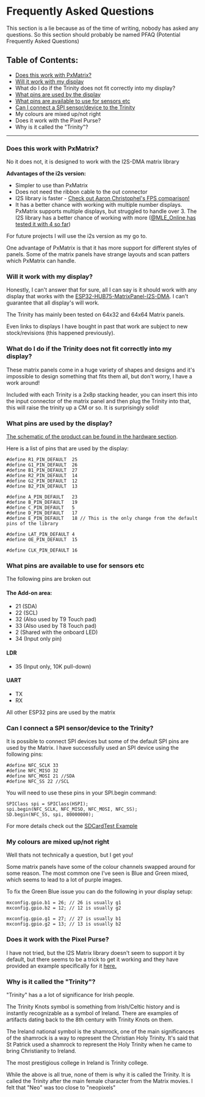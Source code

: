 # Frequently Asked Questions

This section is a lie because as of the time of writing, nobody has asked any questions. So this section should probably be named PFAQ (Potential Frequently Asked Questions)

## Table of Contents:

- [Does this work with PxMatrix?](/FAQ.md#does-this-work-with-pxmatrix)
- [Will it work with my display](/FAQ.md#will-it-work-with-my-display)
- What do I do if the Trinity does not fit correctly into my display?
- [What pins are used by the display](/FAQ.md#what-pins-are-used-by-the-display)
- [What pins are available to use for sensors etc](/FAQ.md#what-pins-are-available-to-use-for-sensors-etc)
- [Can I connect a SPI sensor/device to the Trinity](/FAQ.md#device-to-the-trinity)
- My colours are mixed up/not right
- Does it work with the Pixel Purse?
- Why is it called the "Trinity"?

---

### Does this work with PxMatrix?

No it does not, it is designed to work with the I2S-DMA matrix library

**Advantages of the i2s version:**

- Simpler to use than PxMatrix
- Does not need the ribbon cable to the out connector
- I2S library is faster - [Check out Aaron Christophel's FPS comparison!](https://www.youtube.com/watch?v=HKWDGangWU0)
- It has a better chance with working with multiple number displays. PxMatrix supports multiple displays, but struggled to handle over 3. The I2S library has a better chance of working with more ([@MLE_Online has tested it with 4 so far](https://twitter.com/MLE_Online/status/1291547518493274113))

For future projects I will use the i2s version as my go to.

One advantage of PxMatrix is that it has more support for different styles of panels. Some of the matrix panels have strange layouts and scan patters which PxMatrix can handle.

### Will it work with my display?

Honestly, I can't answer that for sure, all I can say is it should work with any display that works with the [ESP32-HUB75-MatrixPanel-I2S-DMA](https://github.com/mrfaptastic/ESP32-HUB75-MatrixPanel-I2S-DMA). I can't guarantee that all display's will work.

The Trinity has mainly been tested on 64x32 and 64x64 Matrix panels.

Even links to displays I have bought in past that work are subject to new stock/revisions (this happened previously).

### What do I do if the Trinity does not fit correctly into my display?

These matrix panels come in a huge variety of shapes and designs and it's impossible to design something that fits them all, but don't worry, I have a work around!

Included with each Trinity is a 2x8p stacking header, you can insert this into the input connector of the matrix panel and then plug the Trinity into that, this will raise the trinity up a CM or so. It is surprisingly solid!

### What pins are used by the display?

[The schematic of the product can be found in the hardware section](/hardware/).

Here is a list of pins that are used by the display:

```
#define R1_PIN_DEFAULT  25
#define G1_PIN_DEFAULT  26
#define B1_PIN_DEFAULT  27
#define R2_PIN_DEFAULT  14
#define G2_PIN_DEFAULT  12
#define B2_PIN_DEFAULT  13

#define A_PIN_DEFAULT   23
#define B_PIN_DEFAULT   19
#define C_PIN_DEFAULT   5
#define D_PIN_DEFAULT   17
#define E_PIN_DEFAULT   18 // This is the only change from the default pins of the library

#define LAT_PIN_DEFAULT 4
#define OE_PIN_DEFAULT  15

#define CLK_PIN_DEFAULT 16
```

### What pins are available to use for sensors etc

The following pins are broken out

#### The Add-on area:

- 21 (SDA)
- 22 (SCL)
- 32 (Also used by T9 Touch pad)
- 33 (Also used by T8 Touch pad)
- 2 (Shared with the onboard LED)
- 34 (Input only pin)

#### LDR

- 35 (Input only, 10K pull-down)

#### UART

- TX
- RX

All other ESP32 pins are used by the matrix

### Can I connect a SPI sensor/device to the Trinity?

It is possible to connect SPI devices but some of the default SPI pins are used by the Matrix. I have successfully used an SPI device using the following pins:

```
#define NFC_SCLK 33
#define NFC_MISO 32
#define NFC_MOSI 21 //SDA
#define NFC_SS 22 //SCL
```

You will need to use these pins in your SPI.begin command:

```
SPIClass spi = SPIClass(HSPI);
spi.begin(NFC_SCLK, NFC_MISO, NFC_MOSI, NFC_SS);
SD.begin(NFC_SS, spi, 80000000);
```

For more details check out the [SDCardTest Example](/examples/TrinityFeatures/SDCardTest)

### My colours are mixed up/not right

Well thats not technically a question, but I get you!

Some matrix panels have some of the colour channels swapped around for some reason. The most common one I've seen is Blue and Green mixed, which seems to lead to a lot of purple images.

To fix the Green Blue issue you can do the following in your display setup:

```
mxconfig.gpio.b1 = 26; // 26 is usually g1
mxconfig.gpio.b2 = 12; // 12 is usually g2

mxconfig.gpio.g1 = 27; // 27 is usually b1
mxconfig.gpio.g2 = 13; // 13 is usually b2
```

### Does it work with the Pixel Purse?

I have not tried, but the I2S Matrix library doesn't seem to support it by default, but there seems to be a trick to get it working and they have provided an example specifically for it [here.](https://github.com/mrfaptastic/ESP32-HUB75-MatrixPanel-I2S-DMA/tree/master/examples/P6_32x16_1_4_ScanPanel)

### Why is it called the "Trinity"?

"Trinity" has a a lot of significance for Irish people.

The Trinity Knots symbol is something from Irish/Celtic history and is instantly recognizable as a symbol of Ireland. There are examples of artifacts dating back to the 8th century with Trinity Knots on them.

The Ireland national symbol is the shamrock, one of the main significances of the shamrock is a way to represent the Christian Holy Trinity. It's said that St Patrick used a shamrock to represent the Holy Trinity when he came to bring Christianity to Ireland.

The most prestigious college in Ireland is Trinity college.

While the above is all true, none of them is why it is called the Trinity. It is called the Trinity after the main female character from the Matrix movies. I felt that "Neo" was too close to "neopixels"

